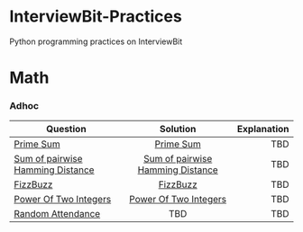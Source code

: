 # InterviewBit-Practices
Python programming practices on InterviewBit

# Math
### Adhoc
| Question        | Solution           | Explanation  |
| ------------- |:-------------:| -----:|
| [Prime Sum](https://www.interviewbit.com/problems/prime-sum/)      | [Prime Sum](https://github.com/woodyko3234/InterviewBit-Practices/blob/master/Math/Adhoc/Prime_Sum.py) | TBD |
| [Sum of pairwise Hamming Distance](https://www.interviewbit.com/problems/sum-of-pairwise-hamming-distance/)      | [Sum of pairwise Hamming Distance](https://github.com/woodyko3234/InterviewBit-Practices/blob/master/Math/Adhoc/Sum_of_pairwise_Hamming_Distance.py)      |  TBD |
| [FizzBuzz](https://www.interviewbit.com/problems/fizzbuzz/) | [FizzBuzz](https://github.com/woodyko3234/InterviewBit-Practices/blob/master/Math/Adhoc/FizzBuzz.py)      |   TBD |
| [Power Of Two Integers](https://www.interviewbit.com/problems/power-of-two-integers/) | [Power Of Two Integers](https://github.com/woodyko3234/InterviewBit-Practices/blob/master/Math/Adhoc/Power_Of_Two_Integers.py) | TBD |
| [Random Attendance](https://www.interviewbit.com/problems/random-attendance/) |  TBD | TBD |
